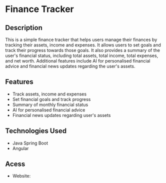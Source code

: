 # Finance Tracker

## Description
This is a simple finance tracker that helps users manage their finances by tracking their assets, income and expenses. It allows users to set goals and track their progress towards those goals. It also provides a summary of the user's financial status, including total assets, total income, total expenses, and net worth. Additional features include AI for personalised financial advice and financial news updates regarding the user's assets.

## Features
- Track assets, income and expenses
- Set financial goals and track progress
- Summary of monthly financial status
- AI for personalised financial advice
- Financial news updates regarding user's assets

## Technologies Used
- Java Spring Boot
- Angular

## Acess

- Website: 